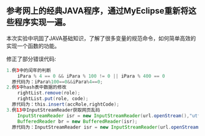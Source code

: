 
参考网上的经典JAVA程序，通过MyEclipse重新将这些程序实现一遍。
----------------------------------------------------------------------
本次实验中巩固了JAVA基础知识，了解了很多变量的规范命令，如何简单高效的实现一个函数的功能。

修正了部分错误代码:
```java
1.例3中的闰年的判断 
 	iPara % 4 == 0 && iPara % 100 != 0 || iPara % 400 == 0
  原代码为：iPara%100==0&&iPara%4==0;
2.例5中hash表中数据的修改
	rightList.remove(role);
	rightList.put(role, code);
  原代码为：this.insert(accRole,rightCode);
3.例13中InputStreamReader获取网页乱码
	InputStreamReader isr = new InputStreamReader(url.openStream(),"utf-8");
	BufferedReader br = new BufferedReader(isr);
  原代码为：InputStreamReader isr = new InputStreamReader(url.openStream(),"utf-8");
```
